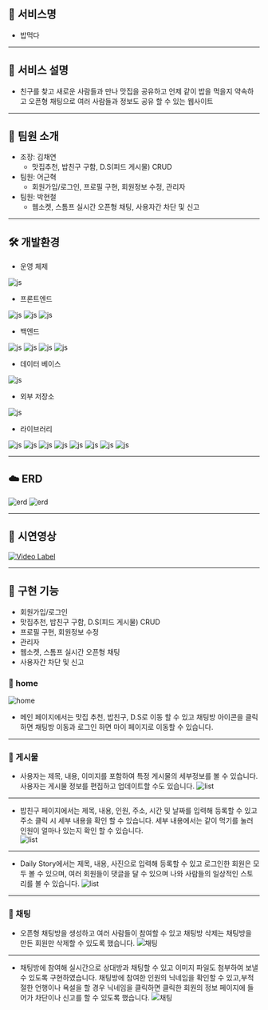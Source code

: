 ## 🍳 서비스명
- 밥먹다
 ------------
## 🍳 서비스 설명
- 친구를 찾고 새로운 사람들과 만나 맛집을 공유하고 언제 같이 밥을 먹을지 약속하고 오픈형 채팅으로 여러 사람들과 정보도 공유 할 수 있는 웹사이트


------------------------------------------------------------------------------
## 🍳 팀원 소개
- 조장: 김채연
  - 맛집추천, 밥친구 구함, D.S(피드 게시물) CRUD
- 팀원: 어근혁
  - 회원가입/로그인, 프로필 구현, 회원정보 수정, 관리자
- 팀원: 박현철
  - 웹소켓, 스톰프 실시간 오픈형 채팅, 사용자간 차단 및 신고

---------------------------------------------------------------
## 🛠 개발환경
 - 운영 체제

![js](https://img.shields.io/badge/Windows-0078D6?style=for-the-badge&logo=windows&logoColor=white)
 - 프론트엔드

![js](https://img.shields.io/badge/JavaScript-F7DF1E?style=for-the-badge&logo=JavaScript&logoColor=white)
![js](https://img.shields.io/badge/CSS-239120?&style=for-the-badge&logo=css3&logoColor=white)
![js](https://img.shields.io/badge/HTML5-E34F26?style=for-the-badge&logo=html5&logoColor=white)

 - 백엔드

![js](https://img.shields.io/badge/Java-ED8B00?style=for-the-badge&logo=openjdk&logoColor=white)
![js](https://camo.githubusercontent.com/587d4d1a9ec54afd1f7bb17cd6ec7e78980a73822bff87f3cdfcfa814ac6359e/68747470733a2f2f696d672e736869656c64732e696f2f62616467652f535052494e47424f4f542d3644423333463f7374796c653d666f722d7468652d6261646765266c6f676f3d535052494e47424f4f54266c6f676f436f6c6f723d7768697465)
![js](https://img.shields.io/badge/Spring-6DB33F?style=for-the-badge&logo=spring&logoColor=white)
![js](https://camo.githubusercontent.com/83941237ca478be6e143e694b8fdb3db96f412bcbc1e727eeb4e62fa2a08c857/68747470733a2f2f696d672e736869656c64732e696f2f62616467652f4a50412d3644423333463f7374796c653d666f722d7468652d6261646765266c6f676f3d4a5041266c6f676f436f6c6f723d626c61636b)

 - 데이터 베이스

![js](https://img.shields.io/badge/Mariadb-0078D6?style=for-the-badge&logo=mariadb&logoColor=white)

- 외부 저장소

![js](https://img.shields.io/badge/GitHub-181717?style=for-the-badge&logo=GitHub&logoColor=white)

- 라이브러리

![js](https://img.shields.io/badge/Bootstrap-563D7C?style=for-the-badge&logo=bootstrap&logoColor=white)
![js](https://img.shields.io/badge/jQuery-0769AD?style=for-the-badge&logo=jquery&logoColor=white)
![js](https://img.shields.io/badge/Vue.js-35495E?style=for-the-badge&logo=vue.js&logoColor=4FC08D)
![js](https://img.shields.io/badge/Node.js-43853D?style=for-the-badge&logo=node.js&logoColor=white)
![js](https://camo.githubusercontent.com/a3feef7d0af62f5575be2118085dc73940af9486d8313899e832d787add63967/68747470733a2f2f696d672e736869656c64732e696f2f62616467652f4158494f532d3541323945343f7374796c653d666f722d7468652d6261646765266c6f676f3d4158494f53266c6f676f436f6c6f723d7768697465)
![js](https://img.shields.io/badge/JSON-000000?style=for-the-badge&logo=json&logoColor=white)
![js](https://img.shields.io/badge/Websocket-451847?style=for-the-badge&logo=websocket&logoColor=white)
![js](https://img.shields.io/badge/Stomp-F2F548?style=for-the-badge&logo=stomp&logoColor=white)


---------------------------------------------------------
## ☁️ ERD

![erd](https://i.ibb.co/QkCgBpk/Kakao-Talk-20240624-171106947.png)
![erd](https://i.ibb.co/wc45Hcj/Kakao-Talk-20240624-171108734.png)

------------------------------------------------------------------------------

## 👀 시연영상


[![Video Label](http://img.youtube.com/vi/'LR9Wo4ZBK3g/0.jpg)](https://youtu.be/LR9Wo4ZBK3g)

----------------------------------------------------------------
## 🍳 구현 기능
- 회원가입/로그인
- 맛집추천, 밥친구 구함, D.S(피드 게시물) CRUD
- 프로필 구현, 회원정보 수정
- 관리자
- 웹소켓, 스톰프 실시간 오픈형 채팅
- 사용자간 차단 및 신고

### 🍳 home
![home](https://i.ibb.co/WtRgYnk/2024-06-26-151323.png)
- 메인 페이지에서는 맛집 추천, 밥친구, D.S로 이동 할 수 있고 채팅방 아이콘을 클릭하면 채팅방 이동과 로그인 하면 마이 페이지로 이동할 수 있습니다.
-----------------------------------------------------------------
### 🍳 게시물
- 사용자는 제목, 내용, 이미지를 포함하여 특정 게시물의 세부정보를 볼 수 있습니다. 사용자는 게시물 정보를 편집하고 업데이트할 수도 있습니다.
  ![list](https://i.ibb.co/RN7HDgd/2024-06-25-210703.png)
 ---------------------------------------------------------

- 밥친구 페이지에서는 제목, 내용, 인원, 주소, 시간 및 날짜를 입력해 등록할 수 있고 주소 클릭 시 세부 내용을 확인 할 수 있습니다. 세부 내용에서는 같이 먹기를 눌러 인원이 얼마나 있는지 확인 할 수 있습니다.  
  ![list](https://i.ibb.co/ccV9KK3/2024-06-25-211229.png)
-------------------------------------------------------------

- Daily Story에서는 제목, 내용, 사진으로 입력해 등록할 수 있고 로그인한 회원은 모두 볼 수 있으며, 여러 회원들이 댓글을 달 수 있으며 나와 사람들의 일상적인 스토리를 볼 수 있습니다.
  ![list](https://i.ibb.co/S7rQtck/2024-06-25-212446.png)
-------------------------------------------------------


### 🍳 채팅
- 오픈형 채팅방을 생성하고 여러 사람들이 참여할 수 있고 채팅방 삭제는 채팅방을 만든 회원만 삭제할 수 있도록 했습니다.
  ![채팅](https://i.ibb.co/W5fkD53/2024-06-26-151534.png)
----------------------------------------------------------

- 채팅방에 참여해 실시간으로 상대방과 채팅할 수 있고 이미지 파일도 첨부하여 보낼 수 있도록 구현하였습니다. 채팅방에 참여한 인원의 닉네임을 확인할 수 있고,부적절한 언행이나 욕설을 할 경우 닉네임을 클릭하면 클릭한 회원의 정보 페이지에 들어가 차단이나 신고를 할 수 있도록 했습니다.
  ![채팅](https://i.ibb.co/Tmvc6D3/2024-06-26-151644.png)